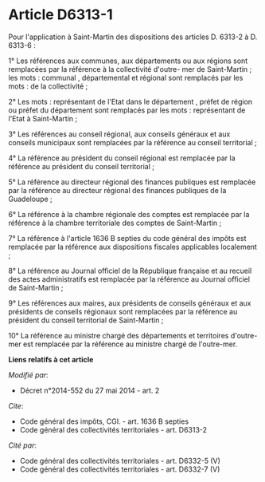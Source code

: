 # Article D6313-1

Pour l'application à Saint-Martin des dispositions des articles D. 6313-2 à D. 6313-6 :

1° Les références aux communes, aux départements ou aux régions sont remplacées par la référence à la collectivité d'outre-
mer de Saint-Martin ; les mots : communal , départemental et régional sont remplacés par les mots : de la collectivité ;

2° Les mots : représentant de l'Etat dans le département , préfet de région ou préfet du département sont remplacés par les
mots : représentant de l'Etat à Saint-Martin ;

3° Les références au conseil régional, aux conseils généraux et aux conseils municipaux sont remplacées par la référence au
conseil territorial ;

4° La référence au président du conseil régional est remplacée par la référence au président du conseil territorial ;

5° La référence au directeur régional des finances publiques est remplacée par la référence au directeur régional des
finances publiques de la Guadeloupe ;

6° La référence à la chambre régionale des comptes est remplacée par la référence à la chambre territoriale des comptes de
Saint-Martin ;

7° La référence à l'article 1636 B septies du code général des impôts est remplacée par la référence aux dispositions
fiscales applicables localement ;

8° La référence au Journal officiel de la République française et au recueil des actes administratifs est remplacée par la
référence au Journal officiel de Saint-Martin ;

9° Les références aux maires, aux présidents de conseils généraux et aux présidents de conseils régionaux sont remplacées par
la référence au président du conseil territorial de Saint-Martin ;

10° La référence au ministre chargé des départements et territoires d'outre-mer est remplacée par la référence au ministre
chargé de l'outre-mer.

**Liens relatifs à cet article**

_Modifié par_:

  - Décret n°2014-552 du 27 mai 2014 - art. 2

_Cite_:

  - Code général des impôts, CGI. - art. 1636 B septies
  - Code général des collectivités territoriales - art. D6313-2

_Cité par_:

  - Code général des collectivités territoriales - art. D6332-5 (V)
  - Code général des collectivités territoriales - art. D6332-7 (V)
